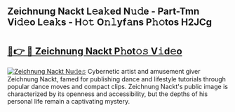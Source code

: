 ## Zeichnung Nackt L𝚎a𝚔ed N𝚞𝚍e - Part-Tmn Vi𝚍𝚎o L𝚎a𝚔s - H𝚘𝚝 O𝚗𝚕yf𝚊ns P𝚑𝚘tos H2JCg

# <h2><a href="http://kf1dna1.oniu.top/?m=Zeichnung+Nackt">🔗👉 🔴 Zeichnung Nackt P𝚑ot𝚘𝚜 V𝚒d𝚎o</a></h2>

[![Zeichnung Nackt Nu𝚍e𝚜](https://i.imgur.com/0qMVB7G.gif)](http://kf1dna1.oniu.top/?m=Zeichnung+Nackt)
Cybernetic artist and amusement giver Zeichnung Nackt, famed for publishing dance and lifestyle tutorials through popular dance moves and compact clips. Zeichnung Nackt's public image is characterized by its openness and accessibility, but the depths of his personal life remain a captivating mystery.  

